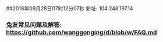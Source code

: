 ##2018年09月28日07时12分07秒 新址: 104.248.197.14
### 兔友常见问题及解答: https://github.com/wanggonging/d/blob/w/FAQ.md

